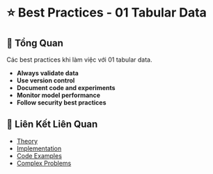 # ⭐ Best Practices - 01 Tabular Data

## 🎯 Tổng Quan

Các best practices khi làm việc với 01 tabular data.

- **Always validate data**
- **Use version control**
- **Document code and experiments**
- **Monitor model performance**
- **Follow security best practices**

## 🔗 Liên Kết Liên Quan

- [Theory](./THEORY_01_tabular_data.md)
- [Implementation](./IMPLEMENTATION_01_tabular_data.md)
- [Code Examples](./CODE_EXAMPLES_01_tabular_data.md)
- [Complex Problems](./COMPLEX_PROBLEMS.md)
